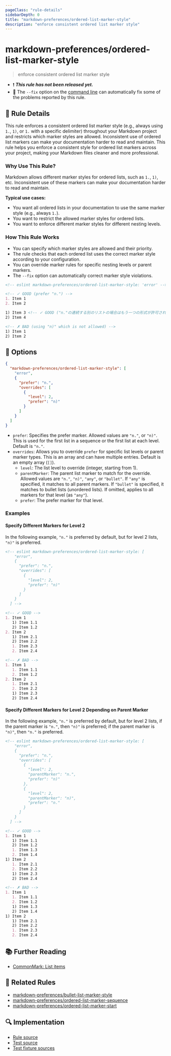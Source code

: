 ```yaml
---
pageClass: "rule-details"
sidebarDepth: 0
title: "markdown-preferences/ordered-list-marker-style"
description: "enforce consistent ordered list marker style"
---
```


# markdown-preferences/ordered-list-marker-style

> enforce consistent ordered list marker style

- ❗ <badge text="This rule has not been released yet." vertical="middle" type="error"> **_This rule has not been released yet._** </badge>
- 🔧 The `--fix` option on the [command line](https://eslint.org/docs/user-guide/command-line-interface#fixing-problems) can automatically fix some of the problems reported by this rule.

## 📖 Rule Details

This rule enforces a consistent ordered list marker style (e.g., always using `1.`, `1)`, or `1.` with a specific delimiter) throughout your Markdown project and restricts which marker styles are allowed. Inconsistent use of ordered list markers can make your documentation harder to read and maintain. This rule helps you enforce a consistent style for ordered list markers across your project, making your Markdown files cleaner and more professional.

### Why Use This Rule?

Markdown allows different marker styles for ordered lists, such as `1.`, `1)`, etc. Inconsistent use of these markers can make your documentation harder to read and maintain.

**Typical use cases:**

- You want all ordered lists in your documentation to use the same marker style (e.g., always `1.`).
- You want to restrict the allowed marker styles for ordered lists.
- You want to enforce different marker styles for different nesting levels.

### How This Rule Works

- You can specify which marker styles are allowed and their priority.
- The rule checks that each ordered list uses the correct marker style according to your configuration.
- You can override marker rules for specific nesting levels or parent markers.
- The `--fix` option can automatically correct marker style violations.

<!-- prettier-ignore-start -->

<!-- eslint-skip -->

```md
<!-- eslint markdown-preferences/ordered-list-marker-style: 'error' -->

<!-- ✓ GOOD (prefer "n.") -->
1. Item 1
2. Item 2

1) Item 3 <!-- ✓ GOOD ("n."の連続する別のリストの場合はもう一つの形式が許可されます) -->
2) Item 4

<!-- ✗ BAD (using "n)" which is not allowed) -->
1) Item 1
2) Item 2
```

<!-- prettier-ignore-end -->

## 🔧 Options

```json
{
  "markdown-preferences/ordered-list-marker-style": [
    "error",
    {
      "prefer": "n.",
      "overrides": [
        {
          "level": 2,
          "prefer": "n)"
        }
      ]
    }
  ]
}
```

- `prefer`: Specifies the prefer marker. Allowed values are `"n."`, or `"n)"`. This is used for the first list in a sequence or the first list at each level. Default is `"n."`.
- `overrides`: Allows you to override `prefer` for specific list levels or parent marker types. This is an array and can have multiple entries. Default is an empty array (`[]`).
  - `level`: The list level to override (integer, starting from 1).
  - `parentMarker`: The parent list marker to match for the override. Allowed values are `"n."`, `"n)"`, `"any"`, or `"bullet"`. If `"any"` is specified, it matches to all parent markers. If `"bullet"` is specified, it matches to bullet lists (unordered lists). If omitted, applies to all markers for that level (as `"any"`).
  - `prefer`: The prefer marker for that level.

### Examples

#### Specify Different Markers for Level 2

In the following example, `"n."` is preferred by default, but for level 2 lists, `"n)"` is preferred.

<!-- prettier-ignore-start -->

<!-- eslint-skip -->

```md
<!-- eslint markdown-preferences/ordered-list-marker-style: [
    "error",
    {
      "prefer": "n.",
      "overrides": [
        {
          "level": 2,
          "prefer": "n)"
        }
      ]
    }
  ] -->

<!-- ✓ GOOD -->
1. Item 1
   1) Item 1.1
   2) Item 1.2
2. Item 2
   1) Item 2.1
   2) Item 2.2
   1. Item 2.3
   2. Item 2.4

<!-- ✗ BAD -->
1. Item 1
   1. Item 1.1
   2. Item 1.2
2. Item 2
   1. Item 2.1
   2. Item 2.2
   1) Item 2.3
   2) Item 2.4
```

<!-- prettier-ignore-end -->

#### Specify Different Markers for Level 2 Depending on Parent Marker

In the following example, `"n."` is preferred by default, but for level 2 lists, if the parent marker is `"n."`, then `"n)"` is preferred; if the parent marker is `"n)"`, then `"n."` is preferred.

<!-- prettier-ignore-start -->

<!-- eslint-skip -->

```md
<!-- eslint markdown-preferences/ordered-list-marker-style: [
    "error",
    {
      "prefer": "n.",
      "overrides": [
        {
          "level": 2,
          "parentMarker": "n.",
          "prefer": "n)"
        },
        {
          "level": 2,
          "parentMarker": "n)",
          "prefer": "n."
        }
      ]
    }
  ] -->

<!-- ✓ GOOD -->
1. Item 1
   1) Item 1.1
   2) Item 1.2
   1. Item 1.3
   2. Item 1.4
1) Item 2
   1. Item 2.1
   2. Item 2.2
   1) Item 2.3
   2) Item 2.4

<!-- ✗ BAD -->
1. Item 1
   1. Item 1.1
   2. Item 1.2
   1) Item 1.3
   2) Item 1.4
1) Item 2
   1) Item 2.1
   2) Item 2.2
   1. Item 2.3
   2. Item 2.4
```

<!-- prettier-ignore-end -->

## 📚 Further Reading

- [CommonMark: List items](https://spec.commonmark.org/0.31.2/#list-items)

## 👫 Related Rules

- [markdown-preferences/bullet-list-marker-style](./bullet-list-marker-style.md)
- [markdown-preferences/ordered-list-marker-sequence](./ordered-list-marker-sequence.md)
- [markdown-preferences/ordered-list-marker-start](./ordered-list-marker-start.md)

## 🔍 Implementation

- [Rule source](https://github.com/ota-meshi/eslint-plugin-markdown-preferences/blob/main/src/rules/ordered-list-marker-style.ts)
- [Test source](https://github.com/ota-meshi/eslint-plugin-markdown-preferences/blob/main/tests/src/rules/ordered-list-marker-style.ts)
- [Test fixture sources](https://github.com/ota-meshi/eslint-plugin-markdown-preferences/tree/main/tests/fixtures/rules/ordered-list-marker-style)
